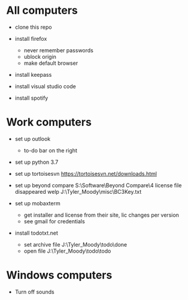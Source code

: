 # All computers
- clone this repo

- install firefox
	- never remember passwords
	- ublock origin
	- make default browser

- install keepass

- install visual studio code

- install spotify

# Work computers
- set up outlook
	- to-do bar on the right

- set up python 3.7

- set up tortoisesvn
	https://tortoisesvn.net/downloads.html

- set up beyond compare
	S:\Software\Beyond Compare\4
	license file disappeared welp
	J:\Tyler_Moody\misc\BC3Key.txt

- set up mobaxterm
	- get installer and license from their site, lic changes per version
	- see gmail for credentials

- install todotxt.net
	- set archive file J:\Tyler_Moody\todo\done
	- open file J:\Tyler_Moody\todo\todo

# Windows computers
- Turn off sounds
